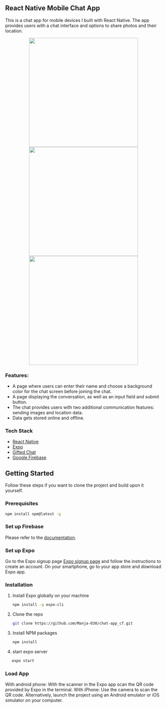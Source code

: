 ## React Native Mobile Chat App

This is a chat app for mobile devices I built with React Native. The app provides users with a chat interface and options to share photos and their
location.
<p align="center">
<img height="350" src="https://user-images.githubusercontent.com/80778632/175761755-7ea418b2-e508-4200-8f6b-3b393cf7416c.PNG" >
<img height="350" src="https://user-images.githubusercontent.com/80778632/175761751-a824c983-f013-4e73-9bc0-c4a91ae33f34.PNG" >
<img height="350" src="https://user-images.githubusercontent.com/80778632/175761755-7ea418b2-e508-4200-8f6b-3b393cf7416c.PNG" >
</p>

### Features:

- A page where users can enter their name and choose a background color for the chat screen
  before joining the chat.
- A page displaying the conversation, as well as an input field and submit button.
- The chat provides users with two additional communication features: sending images
  and location data.
- Data gets stored online and offline.

### Tech Stack

- [React Native](https://reactnative.dev/)
- [Expo](https://expo.dev/)
- [Gifted Chat](https://github.com/FaridSafi/react-native-gifted-chat)
- [Google Firebase](https://firebase.google.com)

<!-- GETTING STARTED -->

## Getting Started

Follow these steps if you want to clone the project and build upon it yourself.

### Prerequisites

  ```sh
  npm install npm@latest -g
  ```
### Set up Firebase

Please refer to the [documentation](https://firebase.google.com).

### Set up Expo

Go to the Expo signup page [Expo signup page](https://expo.dev/) and follow the instructions to create an account.
On your smartphone, go to your app store and download Expo app.

### Installation

1. Install Expo globally on your machine
   ```sh
   npm install -g expo-cli
   ```
2. Clone the repo
   ```sh
   git clone https://github.com/Manja-030/chat-app_cf.git
   ```
3. Install NPM packages
   ```sh
   npm install
   ```
4. start expo server

```sh
   expo start
```
### Load App
With android phone: With the scanner in the Expo app scan the QR code provided by Expo in the terminal.
With iPhone: Use the camera to scan the QR code.
Alternatively, launch the project using an Android emulator or iOS simulator on your computer.
